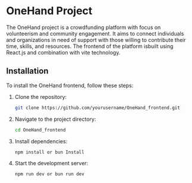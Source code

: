 # OneHand Project

The OneHand project is a crowdfunding platform with focus on volunteerism and community engagement. It aims to connect individuals and organizations in need of support with those willing to contribute their time, skills, and resources. The frontend of the platform isbuilt using React.js and combination with vite technology.

## Installation

To install the OneHand frontend, follow these steps:

1. Clone the repository:
   ```bash
   git clone https://github.com/yourusername/OneHand_frontend.git
   ```

2. Navigate to the project directory:
   ```bash
   cd OneHand_frontend
   ```

3. Install dependencies:
   ```bash
   npm install or bun Install
   ```

4. Start the development server:
   ```bash
   npm run dev or bun run dev
   ```
